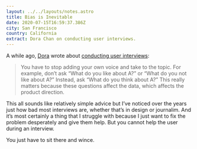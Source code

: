 ```yaml
---
layout: ../../layouts/notes.astro
title: Bias is Inevitable
date: 2020-07-15T16:59:37.386Z
city: San Francisco
country: California
extract: Dora Chan on conducting user interviews.
---
```


A while ago, [Dora](https://twitter.com/doralchan?lang=en) wrote about [conducting user interviews](https://blog.prototypr.io/avoiding-bias-in-user-interviews-d23aa2fb4fd2):

> You have to stop adding your own voice and take to the topic. For example, don’t ask “What do you like about A?” or “What do you not like about A?” Instead, ask “What do you think about A?” This really matters because these questions affect the data, which affects the product direction.

This all sounds like relatively simple advice but I’ve noticed over the years just how bad most interviews are, whether that’s in design or journalim. And it’s most certainly a thing that I struggle with because I just want to fix the problem desperately and give them help. But you cannot help the user during an interview.

You just have to sit there and wince.
